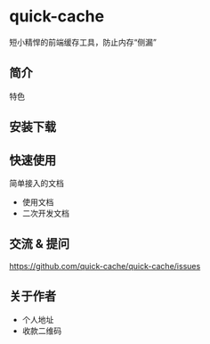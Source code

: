 # quick-cache

短小精悍的前端缓存工具，防止内存“侧漏”

## 简介 

特色

## 安装下载


## 快速使用

简单接入的文档

- 使用文档 
- 二次开发文档

## 交流 & 提问

https://github.com/quick-cache/quick-cache/issues

## 关于作者

- 个人地址
- 收款二维码